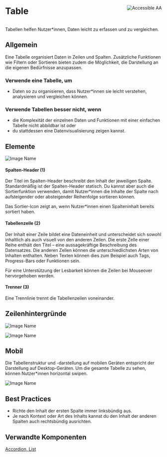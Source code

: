 <div style="display: inline-flex; align-items: center; justify-content: space-between; width: 100%;">
    <h1>Table</h1>
    <img src="assets/aa.png" alt="Accessible AA" />
</div>

Tabellen helfen Nutzer\*innen, Daten leicht zu erfassen und zu vergleichen.

## Allgemein

Eine Tabelle organisiert Daten in Zeilen und Spalten. Zusätzliche Funktionen wie Filtern oder Sortieren bieten zudem die Möglichkeit, die Darstellung an die eigenen Bedürfnisse anzupassen.

### Verwende eine Tabelle, um

- Daten so zu organisieren, dass Nutzer\*innen sie leicht verstehen, analysieren und vergleichen können.

### Verwende Tabellen besser nicht, wenn

- die Komplexität der einzelnen Daten und Funktionen mit einer einfachen Tabelle nicht abbildbar ist oder
- du stattdessen eine Datenvisualisierung zeigen kannst.

## Elemente

![Image Name](assets/3_components/data-table/Elements.png)

#### Spalten-Header (1)

Der Titel im Spalten-Header beschreibt den Inhalt der jeweiligen Spalte. Standardmäßig ist der Spalten-Header statisch. Du kannst aber auch die Sortierfunktion verwenden, damit Nutzer\*innen die Inhalte der Spalte nach aufsteigender oder absteigender Reihenfolge sortieren können.

Das Sortier-Icon zeigt an, wenn Nutzer\*innen einen Spalteninhalt bereits sortiert haben.

#### Tabellenzeile (2)

Der Inhalt einer Zeile bildet eine Dateneinheit und unterscheidet sich sowohl inhaltlich als auch visuell von den anderen Zeilen.
Die erste Zelle einer Reihe enthält den Titel – eine aussagekräftige Beschreibung des Datensatzes.
Die anderen Zellen können die unterschiedlichsten Arten von Inhalten enthalten. Neben Texten können dies zum Beispiel auch Tags, Progress-Bars oder Funktionen sein.

Für eine Unterstützung der Lesbarkeit können die Zeilen bei Mouseover hervorgehoben werden.

#### Trenner (3)

Eine Trennlinie trennt die Tabellenzeilen voneinander.

## Zeilenhintergründe

![Image Name](assets/3_components/data-table/table-single-de.png)

![Image Name](assets/3_components/data-table/table-alternating-de.png)

## Mobil

Die Tabellenstruktur und -darstellung auf mobilen Geräten entspricht der Darstellung auf Desktop-Geräten. Um die gesamte Tabelle zu sehen, können Nutzer\*innen horizontal swipen.

![Image Name](assets/3_components/data-table/table-mobile.png)

## Best Practices

- Richte den Inhalt der ersten Spalte immer linksbündig aus.
- Je nach Kontext oder Art des Inhalts kannst du den Inhalt der anderen Spalten auch rechtsbündig ausrichten.

## Verwandte Komponenten

[Accordion, ](?path=/usage/components-accordion--standard)
[List](?path=/usage/components-list--ordered)
